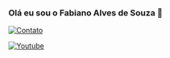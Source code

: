 
### Olá eu sou o Fabiano Alves de Souza 👋

[![Contato](https://img.shields.io/badge/Gmail-D14836?style=for-the-badge&logo=gmail&logoColor=white)](https://www.gmail.com)

[![Youtube](https://img.shields.io/badge/YouTube-FF0000?style=for-the-badge&logo=youtube&logoColor=white)](https://www.youtube.com)

